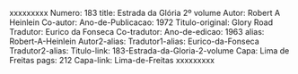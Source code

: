 xxxxxxxxx
Numero: 183
title: Estrada da Glória 2º volume
Autor: Robert A Heinlein
Co-autor: 
Ano-de-Publicacao: 1972
Titulo-original: Glory Road
Tradutor: Eurico da Fonseca
Co-tradutor: 
Ano-de-edicao: 1963
alias: Robert-A-Heinlein
Autor2-alias: 
Tradutor1-alias: Eurico-da-Fonseca
Tradutor2-alias: 
Titulo-link: 183-Estrada-da-Gloria-2-volume
Capa: Lima de Freitas
pags: 212
Capa-link: Lima-de-Freitas
xxxxxxxxx